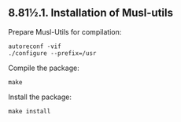 
## 8.81½.1. Installation of Musl-utils

Prepare Musl-Utils for compilation:

```shell
autoreconf -vif
./configure --prefix=/usr
```

Compile the package:

```shell
make
```

Install the package:

```shell
make install
```
